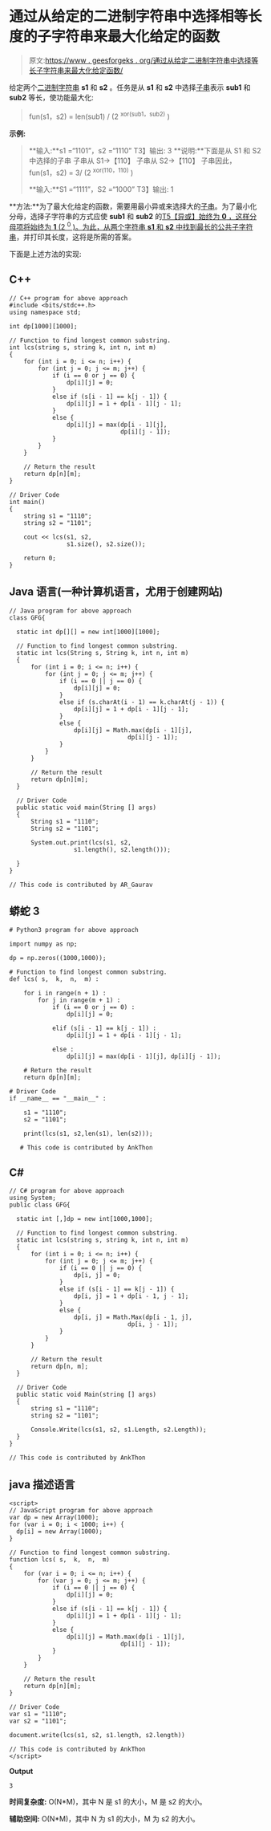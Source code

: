 # 通过从给定的二进制字符串中选择相等长度的子字符串来最大化给定的函数

> 原文:[https://www . geesforgeks . org/通过从给定二进制字符串中选择等长子字符串来最大化给定函数/](https://www.geeksforgeeks.org/maximize-given-function-by-selecting-equal-length-substrings-from-given-binary-strings/)

给定两个[二进制字符串](https://www.geeksforgeeks.org/program-to-add-two-binary-strings/) **s1** 和 **s2** 。任务是从 **s1** 和 **s2** 中选择[子串](https://www.geeksforgeeks.org/substring-in-java/)表示 **sub1** 和 **sub2** 等长，使功能最大化:

> fun(s1，s2) = len(sub1) / (2 <sup>xor(sub1，sub2)</sup> )

**示例:**

> **输入:**s1 =“1101”，s2 =“1110”
> T3】输出: 3
> **说明:**下面是从 S1 和 S2 中选择的子串
> 子串从 S1->【110】
> 子串从 S2->【110】
> 子串因此，fun(s1，s2) = 3/ (2 <sup>xor(110，110)</sup> )
> 
> **输入:**S1 =“1111”，S2 =“1000”
> T3】输出: 1

**方法:**为了最大化给定的函数，需要用最小异或来选择大的[子串](https://www.geeksforgeeks.org/program-print-substrings-given-string/)。为了最小化分母，选择子字符串的方式应使 **sub1** 和 **sub2** 的[T5【异或】始终为 **0** ，这样分母项将始终为 **1** (2 <sup>0</sup> )。为此，从两个字符串 **s1** 和 **s2** 中找到](https://www.geeksforgeeks.org/find-the-maximum-subarray-xor-in-a-given-array/)[最长的公共子字符串](https://www.geeksforgeeks.org/longest-common-substring-dp-29/)，并打印其长度，这将是所需的答案。

下面是上述方法的实现:

## C++

```
// C++ program for above approach
#include <bits/stdc++.h>
using namespace std;

int dp[1000][1000];

// Function to find longest common substring.
int lcs(string s, string k, int n, int m)
{
    for (int i = 0; i <= n; i++) {
        for (int j = 0; j <= m; j++) {
            if (i == 0 or j == 0) {
                dp[i][j] = 0;
            }
            else if (s[i - 1] == k[j - 1]) {
                dp[i][j] = 1 + dp[i - 1][j - 1];
            }
            else {
                dp[i][j] = max(dp[i - 1][j],
                               dp[i][j - 1]);
            }
        }
    }

    // Return the result
    return dp[n][m];
}

// Driver Code
int main()
{
    string s1 = "1110";
    string s2 = "1101";

    cout << lcs(s1, s2,
                s1.size(), s2.size());

    return 0;
}
```

## Java 语言(一种计算机语言，尤用于创建网站)

```
// Java program for above approach
class GFG{

  static int dp[][] = new int[1000][1000];

  // Function to find longest common substring.
  static int lcs(String s, String k, int n, int m)
  {
      for (int i = 0; i <= n; i++) {
          for (int j = 0; j <= m; j++) {
              if (i == 0 || j == 0) {
                  dp[i][j] = 0;
              }
              else if (s.charAt(i - 1) == k.charAt(j - 1)) {
                  dp[i][j] = 1 + dp[i - 1][j - 1];
              }
              else {
                  dp[i][j] = Math.max(dp[i - 1][j],
                                 dp[i][j - 1]);
              }
          }
      }

      // Return the result
      return dp[n][m];
  }

  // Driver Code
  public static void main(String [] args)
  {
      String s1 = "1110";
      String s2 = "1101";

      System.out.print(lcs(s1, s2,
                  s1.length(), s2.length()));

  }
}

// This code is contributed by AR_Gaurav
```

## 蟒蛇 3

```
# Python3 program for above approach

import numpy as np;

dp = np.zeros((1000,1000));

# Function to find longest common substring.
def lcs( s,  k,  n,  m) :

    for i in range(n + 1) :
        for j in range(m + 1) :
            if (i == 0 or j == 0) :
                dp[i][j] = 0;

            elif (s[i - 1] == k[j - 1]) :
                dp[i][j] = 1 + dp[i - 1][j - 1];

            else :
                dp[i][j] = max(dp[i - 1][j], dp[i][j - 1]);

    # Return the result
    return dp[n][m];

# Driver Code
if __name__ == "__main__" :

    s1 = "1110";
    s2 = "1101";

    print(lcs(s1, s2,len(s1), len(s2)));

   # This code is contributed by AnkThon
```

## C#

```
// C# program for above approach
using System;
public class GFG{

  static int [,]dp = new int[1000,1000];

  // Function to find longest common substring.
  static int lcs(string s, string k, int n, int m)
  {
      for (int i = 0; i <= n; i++) {
          for (int j = 0; j <= m; j++) {
              if (i == 0 || j == 0) {
                  dp[i, j] = 0;
              }
              else if (s[i - 1] == k[j - 1]) {
                  dp[i, j] = 1 + dp[i - 1, j - 1];
              }
              else {
                  dp[i, j] = Math.Max(dp[i - 1, j],
                                 dp[i, j - 1]);
              }
          }
      }

      // Return the result
      return dp[n, m];
  }

  // Driver Code
  public static void Main(string [] args)
  {
      string s1 = "1110";
      string s2 = "1101";

      Console.Write(lcs(s1, s2, s1.Length, s2.Length));
  }
}

// This code is contributed by AnkThon
```

## java 描述语言

```
<script>
// JavaScript program for above approach
var dp = new Array(1000);
for (var i = 0; i < 1000; i++) {
  dp[i] = new Array(1000);
}

// Function to find longest common substring.
function lcs( s,  k,  n,  m)
{
    for (var i = 0; i <= n; i++) {
        for (var j = 0; j <= m; j++) {
            if (i == 0 || j == 0) {
                dp[i][j] = 0;
            }
            else if (s[i - 1] == k[j - 1]) {
                dp[i][j] = 1 + dp[i - 1][j - 1];
            }
            else {
                dp[i][j] = Math.max(dp[i - 1][j],
                               dp[i][j - 1]);
            }
        }
    }

    // Return the result
    return dp[n][m];
}

// Driver Code
var s1 = "1110";
var s2 = "1101";

document.write(lcs(s1, s2, s1.length, s2.length))

// This code is contributed by AnkThon
</script>
```

**Output**

```
3
```

**时间复杂度:** O(N*M)，其中 N 是 s1 的大小，M 是 s2 的大小。

**辅助空间:** O(N*M)，其中 N 为 s1 的大小，M 为 s2 的大小。